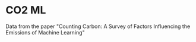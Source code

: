 # CO2 ML
Data from the paper "Counting Carbon: A Survey of Factors Influencing the Emissions of Machine Learning"
